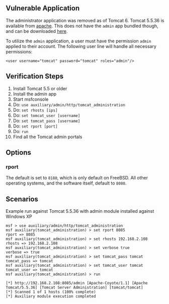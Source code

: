 ## Vulnerable Application

  The administrator application was removed as of Tomcat 6.  Tomcat 5.5.36 is available from [apache](https://archive.apache.org/dist/tomcat/tomcat-5/v5.5.36/).  This does not have the `admin` app bundled though, and can be downloaded [here](https://archive.apache.org/dist/tomcat/tomcat-5/v5.5.36/bin/apache-tomcat-5.5.36-admin.zip).
  
  To utilize the `admin` application, a user must have the permission `admin` applied to their account.  The following user line will handle all necessary permissions:

  ```
  <user username="tomcat" password="tomcat" roles="admin"/>
  ```

## Verification Steps

  1. Install Tomcat 5.5 or older
  2. Install the admin app
  3. Start msfconsole
  4. Do: ```use auxiliary/admin/http/tomcat_administration```
  5. Do: ```set rhosts [ips]```
  6. Do: ```set tomcat_user [username]```
  7. Do: ```set tomcat_pass [username]```
  8. Do: ```set rport [port]```
  9. Do: ```run```
  10. Find all the Tomcat admin portals

## Options

### rport

  The default is set to `8180`, which is only default on FreeBSD.  All other operating systems, and the software itself, default to `8080`.

## Scenarios

  Example run against Tomcat 5.5.36 with admin module installed against Windows XP

  ```
  msf > use auxiliary/admin/http/tomcat_administration 
  msf auxiliary(tomcat_administration) > set rport 8085
  rport => 8085
  msf auxiliary(tomcat_administration) > set rhosts 192.168.2.108
  rhosts => 192.168.2.108
  msf auxiliary(tomcat_administration) > set verbose true
  verbose => true
  msf auxiliary(tomcat_administration) > set tomcat_pass tomcat
  tomcat_pass => tomcat
  msf auxiliary(tomcat_administration) > set tomcat_user tomcat
  tomcat_user => tomcat
  msf auxiliary(tomcat_administration) > run
  
  [*] http://192.168.2.108:8085/admin [Apache-Coyote/1.1] [Apache Tomcat/5.5.36] [Tomcat Server Administration] [tomcat/tomcat]
  [*] Scanned 1 of 1 hosts (100% complete)
  [*] Auxiliary module execution completed
  ```
